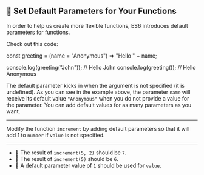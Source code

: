 🚀 Set Default Parameters for Your Functions
--------------------------------------------

In order to help us create more flexible functions, ES6 introduces default parameters for functions.

Check out this code:

const greeting = (name = "Anonymous") => "Hello " + name;

console.log(greeting("John")); // Hello John
console.log(greeting()); // Hello Anonymous

The default parameter kicks in when the argument is not specified (it is undefined). As you can see in the example above, the parameter `name` will receive its default value `"Anonymous"` when you do not provide a value for the parameter. You can add default values for as many parameters as you want.

* * *

Modify the function `increment` by adding default parameters so that it will add 1 to `number` if `value` is not specified.

* * *

*   🧪 The result of `increment(5, 2)` should be `7`.
*   🧪 The result of `increment(5)` should be `6`.
*   🧪 A default parameter value of `1` should be used for `value`.